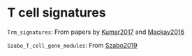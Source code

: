 # T cell signatures
`Trm_signatures`: From papers by [Kumar2017](https://pubmed.ncbi.nlm.nih.gov/28930685/) and [Mackay2016](https://pubmed.ncbi.nlm.nih.gov/27102484/)

`Szabo_T_cell_gene_modules`: From [Szabo2019](https://pubmed.ncbi.nlm.nih.gov/31624246/)